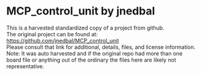 
# MCP_control_unit by jnedbal  
This is a harvested standardized copy of a project from github.  
The original project can be found at:  
https://github.com/jnedbal/MCP_control_unit  
Please consult that link for additional, details, files, and license information.  
Note: It was auto harvested and if the original repo had more than one board file or anything out of the ordinary the files here are likely not representative.  
    